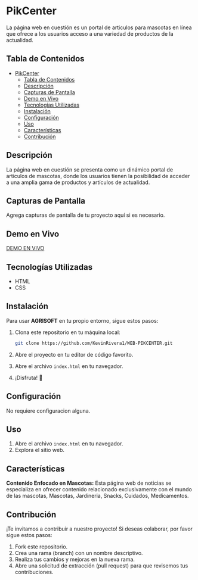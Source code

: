# PikCenter

La página web en cuestión es un portal de articulos para mascotas en línea que ofrece a los usuarios acceso a una variedad de productos de la actualidad.

## Tabla de Contenidos

- [PikCenter](#pikcenter)
  - [Tabla de Contenidos](#tabla-de-contenidos)
  - [Descripción](#descripción)
  - [Capturas de Pantalla](#capturas-de-pantalla)
  - [Demo en Vivo](#demo-en-vivo)
  - [Tecnologías Utilizadas](#tecnologías-utilizadas)
  - [Instalación](#instalación)
  - [Configuración](#configuración)
  - [Uso](#uso)
  - [Características](#características)
  - [Contribución](#contribución)

## Descripción

La página web en cuestión se presenta como un dinámico portal de articulos de mascotas, donde los usuarios tienen la posibilidad de acceder a una amplia gama de productos y artículos de actualidad.

## Capturas de Pantalla

Agrega capturas de pantalla de tu proyecto aquí si es necesario.

## Demo en Vivo

[DEMO EN VIVO](https://kevinrivera1.github.io/WEB-PIKCENTER/)

## Tecnologías Utilizadas

- HTML
- CSS

## Instalación

Para usar **AGRISOFT** en tu propio entorno, sigue estos pasos:

1. Clona este repositorio en tu máquina local:

   ```bash
   git clone https://github.com/KevinRivera1/WEB-PIKCENTER.git
    ```

2. Abre el proyecto en tu editor de código favorito.
3. Abre el archivo `index.html` en tu navegador.
4. ¡Disfruta! 🎉

## Configuración

No requiere configuracion alguna.

## Uso

1. Abre el archivo `index.html` en tu navegador.
2. Explora el sitio web.

## Características

**Contenido Enfocado en Mascotas:** Esta página web de noticias se especializa en ofrecer contenido relacionado exclusivamente con el mundo de las mascotas, Mascotas, Jardineria, Snacks, Cuidados, Medicamentos.

## Contribución

¡Te invitamos a contribuir a nuestro proyecto! Si deseas colaborar, por favor sigue estos pasos:

1. Fork este repositorio.
2. Crea una rama (branch) con un nombre descriptivo.
3. Realiza tus cambios y mejoras en la nueva rama.
4. Abre una solicitud de extracción (pull request) para que revisemos tus contribuciones.
